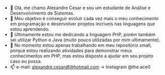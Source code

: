 - 👋 Olá, me chamo Alexandre Cesar e sou um estudante de Análise e Desenvolvimento de Sistemas.
- 👀 Meu objetivo é conseguir evoluir cada vez mais o meu conhecimento em programação e desenvolver projetos incriveis nas linguagens que estou aprendendo.
- 🌱 Ultimamente estou me dedicando a linguagem PHP, porém também sei utilizar Python e Java (muito pouco utilizadas por mim ultimamente).
- 💞️ No momento estou apenas trabalhando em meu repositório small, porque estou realizando atividades para demonstrar meus conhecimentos em PHP, mas estou disposto a ajudar em seu projeto caso eu possa.
- 📫 e-mail: alexandre.cesardf@hotmail.com → Instagram @the.ace0

<!---
Alexandre-Cesar/Alexandre-Cesar is a ✨ special ✨ repository because its `README.md` (this file) appears on your GitHub profile.
You can click the Preview link to take a look at your changes.
--->
